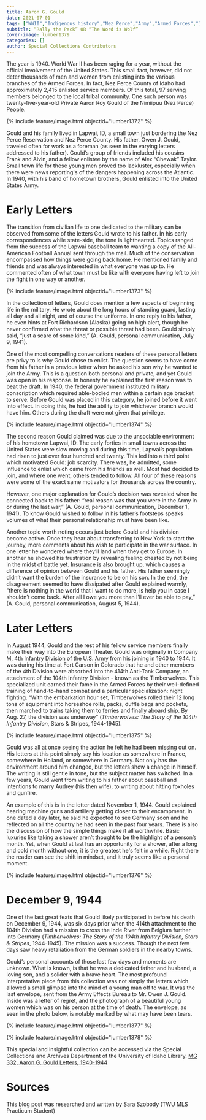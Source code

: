 ```yaml
---
title: Aaron G. Gould
date: 2021-07-01
tags: ["WWII","Indigenous history","Nez Perce","Army","Armed Forces","Infantry","military"]
subtitle: “Rally the Pack” OR “The Word is Wolf”
cover-image: lumber1379
categories: []
author: Special Collections Contributors
---
```


The year is 1940. World War II has been raging for a year, without the official involvement of the United States. This small fact, however, did not deter thousands of men and women from enlisting into the various branches of the Armed Forces. In fact, Nez Perce County of Idaho had approximately 2,415 enlisted service members. Of this total, 97 serving members belonged to the local tribal community. One such person was twenty-five-year-old Private Aaron Roy Gould of the Nimiipuu (Nez Perce) People.

{% include feature/image.html objectid="lumber1372" %}

Gould and his family lived in Lapwai, ID, a small town just bordering the Nez Perce Reservation and Nez Perce County. His father, Owen J. Gould, traveled often for work as a foreman (as seen in the varying letters addressed to his father). Gould’s group of friends included his cousins Frank and Alvin, and a fellow enlistee by the name of Alex “Chewak” Taylor. Small town life for these young men proved too lackluster, especially when there were news reporting's of the dangers happening across the Atlantic. In 1940, with his band of hometown brothers, Gould enlisted into the United States Army.

# Early Letters

The transition from civilian life to one dedicated to the military can be observed from some of the letters Gould wrote to his father. In his early correspondences while state-side, the tone is lighthearted. Topics ranged from the success of the Lapwai baseball team to wanting a copy of the All-American Football Annual sent through the mail. Much of the conservation encompassed how things were going back home. He mentioned family and friends and was always interested in what everyone was up to. He commented often of what town must be like with everyone having left to join the fight in one way or another.

{% include feature/image.html objectid="lumber1373" %}

In the collection of letters, Gould does mention a few aspects of beginning life in the military. He wrote about the long hours of standing guard, lasting all day and all night, and of course the uniforms. In one reply to his father, he even hints at Fort Richardson (Alaska) going on high alert, though he never confirmed what the threat or possible threat had been. Gould simply said, “just a scare of some kind,” (A. Gould, personal communication, July 9, 1941). 

One of the most compelling conversations readers of these personal letters are privy to is why Gould chose to enlist. The question seems to have come from his father in a previous letter when he asked his son why he wanted to join the Army. This is a question both personal and private, and yet Gould was open in his response. In honesty he explained the first reason was to beat the draft. In 1940, the federal government instituted military conscription which required able-bodied men within a certain age bracket to serve. Before Gould was placed in this category, he joined before it went into effect. In doing this, he had the ability to join whichever branch would have him. Others during the draft were not given that privilege. 

{% include feature/image.html objectid="lumber1374" %}

The second reason Gould claimed was due to the unsociable environment of his hometown Lapwai, ID. The early forties in small towns across the United States were slow moving and during this time, Lapwai’s population had risen to just over four hundred and twenty. This led into a third point which motivated Gould: job scarcity. There was, he admitted, some influence to enlist which came from his friends as well. Most had decided to join, and where one went, others tended to follow. All four of these reasons were some of the exact same motivators for thousands across the country. 

However, one major explanation for Gould’s decision was revealed when he connected back to his father: “real reason was that you were in the Army in or during the last war,” (A. Gould, personal communication, December 1, 1941). To know Gould wished to follow in his father’s footsteps speaks volumes of what their personal relationship must have been like. 

Another topic worth noting occurs just before Gould and his division become active. Once they hear about transferring to New York to start the journey, more comments about his wish to participate in the war surface. In one letter he wondered where they’ll land when they get to Europe. In another he showed his frustration by revealing feeling cheated by not being in the midst of battle yet. Insurance is also brought up, which causes a difference of opinion between Gould and his father. His father seemingly didn’t want the burden of the insurance to be on his son. In the end, the disagreement seemed to have dissipated after Gould explained warmly, “there is nothing in the world that I want to do more, is help you in case I shouldn’t come back. After all I owe you more than I’ll ever be able to pay,” (A. Gould, personal communication, August 5, 1944).

# Later Letters

In August 1944, Gould and the rest of his fellow service members finally make their way into the European Theater. Gould was originally in Company M, 4th Infantry Division of the U.S. Army from his joining in 1940 to 1944. It was during his time at Fort Carson in Colorado that he and other members of the 4th Division were absorbed into the 414th Anti-Tank Company, an attachment of the 104th Infantry Division - known as the Timberwolves. This specialized unit earned their fame in the Armed Forces by their well-defined training of hand-to-hand combat and a particular specialization: night fighting. “With the embarkation hour set, Timberwolves rolled their 12 long tons of equipment into horseshoe rolls, packs, duffle bags and pockets, then marched to trains taking them to ferries and finally aboard ship. By Aug. 27, the division was underway” (*Timberwolves: The Story of the 104th Infantry Division*, Stars & Stripes, 1944-1945). 

{% include feature/image.html objectid="lumber1375" %}

Gould was all at once seeing the action he felt he had been missing out on. His letters at this point simply say his location as somewhere in France, somewhere in Holland, or somewhere in Germany. Not only has the environment around him changed, but the letters show a change in himself. The writing is still gentle in tone, but the subject matter has switched. In a few years, Gould went from writing to his father about baseball and intentions to marry Audrey (his then wife), to writing about hitting foxholes and gunfire.

An example of this is in the letter dated November 1, 1944. Gould explained hearing machine guns and artillery getting closer to their encampment. In one dated a day later, he said he expected to see Germany soon and he reflected on all the country he had seen in the past four years. There is also the discussion of how the simple things make it all worthwhile. Basic luxuries like taking a shower aren’t thought to be the highlight of a person’s month. Yet, when Gould at last has an opportunity for a shower, after a long and cold month without one, it is the greatest he's felt in a while. Right there the reader can see the shift in mindset, and it truly seems like a personal moment. 

{% include feature/image.html objectid="lumber1376" %}

# December 9, 1944

One of the last great feats that Gould likely participated in before his death on December 9, 1944, was six days prior when the 414th attachment to the 104th Division had a mission to cross the Inde River from Belgium further into Germany (*Timberwolves: The Story of the 104th Infantry Division, Stars & Stripes*, 1944-1945). The mission was a success. Though the next few days saw heavy retaliation from the German soldiers in the nearby towns. 

Gould’s personal accounts of those last few days and moments are unknown. What is known, is that he was a dedicated father and husband, a loving son, and a solider with a brave heart. The most profound interpretative piece from this collection was not simply the letters which allowed a small glimpse into the mind of a young man off to war. It was the last envelope, sent from the Army Effects Bureau to Mr. Owen J. Gould. Inside was a letter of regret, and the photograph of a beautiful young women which was on his person at the time of death. The envelope, as seen in the photo below, is notably marked by what may have been tears.

{% include feature/image.html objectid="lumber1377" %}

{% include feature/image.html objectid="lumber1378" %}

This special and insightful collection can be accessed via the Special Collections and Archives Department of the University of Idaho Library. [MG 332, Aaron G. Gould Letters, 1940-1944](https://archiveswest.orbiscascade.org/ark:/80444/xv48229)

# Sources

This blog post was researched and written by Sara Szobody (TWU MLS Practicum Student)